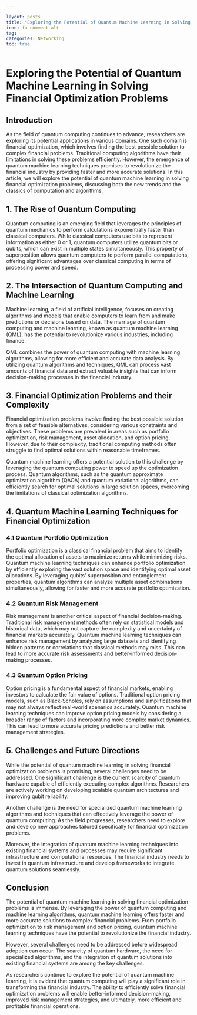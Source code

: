 ```yaml
---

layout: posts
title: "Exploring the Potential of Quantum Machine Learning in Solving Financial Optimization Problems"
icon: fa-comment-alt
tag:      
categories: Networking
toc: true
---
```




# Exploring the Potential of Quantum Machine Learning in Solving Financial Optimization Problems

## Introduction
As the field of quantum computing continues to advance, researchers are exploring its potential applications in various domains. One such domain is financial optimization, which involves finding the best possible solution to complex financial problems. Traditional computing algorithms have their limitations in solving these problems efficiently. However, the emergence of quantum machine learning techniques promises to revolutionize the financial industry by providing faster and more accurate solutions. In this article, we will explore the potential of quantum machine learning in solving financial optimization problems, discussing both the new trends and the classics of computation and algorithms.

## 1. The Rise of Quantum Computing
Quantum computing is an emerging field that leverages the principles of quantum mechanics to perform calculations exponentially faster than classical computers. While classical computers use bits to represent information as either 0 or 1, quantum computers utilize quantum bits or qubits, which can exist in multiple states simultaneously. This property of superposition allows quantum computers to perform parallel computations, offering significant advantages over classical computing in terms of processing power and speed.

## 2. The Intersection of Quantum Computing and Machine Learning
Machine learning, a field of artificial intelligence, focuses on creating algorithms and models that enable computers to learn from and make predictions or decisions based on data. The marriage of quantum computing and machine learning, known as quantum machine learning (QML), has the potential to revolutionize various industries, including finance.

QML combines the power of quantum computing with machine learning algorithms, allowing for more efficient and accurate data analysis. By utilizing quantum algorithms and techniques, QML can process vast amounts of financial data and extract valuable insights that can inform decision-making processes in the financial industry.

## 3. Financial Optimization Problems and their Complexity
Financial optimization problems involve finding the best possible solution from a set of feasible alternatives, considering various constraints and objectives. These problems are prevalent in areas such as portfolio optimization, risk management, asset allocation, and option pricing. However, due to their complexity, traditional computing methods often struggle to find optimal solutions within reasonable timeframes.

Quantum machine learning offers a potential solution to this challenge by leveraging the quantum computing power to speed up the optimization process. Quantum algorithms, such as the quantum approximate optimization algorithm (QAOA) and quantum variational algorithms, can efficiently search for optimal solutions in large solution spaces, overcoming the limitations of classical optimization algorithms.

## 4. Quantum Machine Learning Techniques for Financial Optimization

### 4.1 Quantum Portfolio Optimization
Portfolio optimization is a classical financial problem that aims to identify the optimal allocation of assets to maximize returns while minimizing risks. Quantum machine learning techniques can enhance portfolio optimization by efficiently exploring the vast solution space and identifying optimal asset allocations. By leveraging qubits' superposition and entanglement properties, quantum algorithms can analyze multiple asset combinations simultaneously, allowing for faster and more accurate portfolio optimization.

### 4.2 Quantum Risk Management
Risk management is another critical aspect of financial decision-making. Traditional risk management methods often rely on statistical models and historical data, which may not capture the complexity and uncertainty of financial markets accurately. Quantum machine learning techniques can enhance risk management by analyzing large datasets and identifying hidden patterns or correlations that classical methods may miss. This can lead to more accurate risk assessments and better-informed decision-making processes.

### 4.3 Quantum Option Pricing
Option pricing is a fundamental aspect of financial markets, enabling investors to calculate the fair value of options. Traditional option pricing models, such as Black-Scholes, rely on assumptions and simplifications that may not always reflect real-world scenarios accurately. Quantum machine learning techniques can improve option pricing models by considering a broader range of factors and incorporating more complex market dynamics. This can lead to more accurate pricing predictions and better risk management strategies.

## 5. Challenges and Future Directions
While the potential of quantum machine learning in solving financial optimization problems is promising, several challenges need to be addressed. One significant challenge is the current scarcity of quantum hardware capable of efficiently executing complex algorithms. Researchers are actively working on developing scalable quantum architectures and improving qubit reliability.

Another challenge is the need for specialized quantum machine learning algorithms and techniques that can effectively leverage the power of quantum computing. As the field progresses, researchers need to explore and develop new approaches tailored specifically for financial optimization problems.

Moreover, the integration of quantum machine learning techniques into existing financial systems and processes may require significant infrastructure and computational resources. The financial industry needs to invest in quantum infrastructure and develop frameworks to integrate quantum solutions seamlessly.

## Conclusion
The potential of quantum machine learning in solving financial optimization problems is immense. By leveraging the power of quantum computing and machine learning algorithms, quantum machine learning offers faster and more accurate solutions to complex financial problems. From portfolio optimization to risk management and option pricing, quantum machine learning techniques have the potential to revolutionize the financial industry.

However, several challenges need to be addressed before widespread adoption can occur. The scarcity of quantum hardware, the need for specialized algorithms, and the integration of quantum solutions into existing financial systems are among the key challenges.

As researchers continue to explore the potential of quantum machine learning, it is evident that quantum computing will play a significant role in transforming the financial industry. The ability to efficiently solve financial optimization problems will enable better-informed decision-making, improved risk management strategies, and ultimately, more efficient and profitable financial operations.
